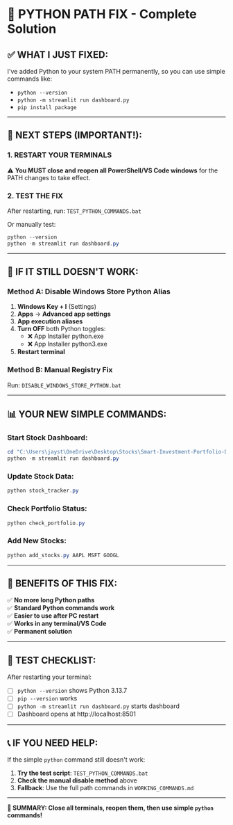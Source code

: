# 🔧 PYTHON PATH FIX - Complete Solution

## ✅ **WHAT I JUST FIXED:**

I've added Python to your system PATH permanently, so you can use simple commands like:
- `python --version`  
- `python -m streamlit run dashboard.py`
- `pip install package`

---

## 🚀 **NEXT STEPS (IMPORTANT!):**

### **1. RESTART YOUR TERMINALS**
⚠️ **You MUST close and reopen all PowerShell/VS Code windows** for the PATH changes to take effect.

### **2. TEST THE FIX**
After restarting, run: `TEST_PYTHON_COMMANDS.bat`

Or manually test:
```powershell
python --version
python -m streamlit run dashboard.py
```

---

## 🎯 **IF IT STILL DOESN'T WORK:**

### **Method A: Disable Windows Store Python Alias**
1. **Windows Key + I** (Settings)
2. **Apps** → **Advanced app settings** 
3. **App execution aliases**
4. **Turn OFF** both Python toggles:
   - ❌ App Installer python.exe  
   - ❌ App Installer python3.exe
5. **Restart terminal**

### **Method B: Manual Registry Fix**
Run: `DISABLE_WINDOWS_STORE_PYTHON.bat`

---

## 📊 **YOUR NEW SIMPLE COMMANDS:**

### **Start Stock Dashboard:**
```powershell
cd "C:\Users\jayst\OneDrive\Desktop\Stocks\Smart-Investment-Portfolio-Dashboard-python-excel-powerbi"
python -m streamlit run dashboard.py
```

### **Update Stock Data:**
```powershell
python stock_tracker.py
```

### **Check Portfolio Status:**
```powershell
python check_portfolio.py
```

### **Add New Stocks:**
```powershell
python add_stocks.py AAPL MSFT GOOGL
```

---

## 🎉 **BENEFITS OF THIS FIX:**

✅ **No more long Python paths**  
✅ **Standard Python commands work**  
✅ **Easier to use after PC restart**  
✅ **Works in any terminal/VS Code**  
✅ **Permanent solution**

---

## 🧪 **TEST CHECKLIST:**

After restarting your terminal:

- [ ] `python --version` shows Python 3.13.7
- [ ] `pip --version` works  
- [ ] `python -m streamlit run dashboard.py` starts dashboard
- [ ] Dashboard opens at http://localhost:8501

---

## 📞 **IF YOU NEED HELP:**

If the simple `python` command still doesn't work:

1. **Try the test script**: `TEST_PYTHON_COMMANDS.bat`
2. **Check the manual disable method** above
3. **Fallback**: Use the full path commands in `WORKING_COMMANDS.md`

---

**🎯 SUMMARY: Close all terminals, reopen them, then use simple `python` commands!**